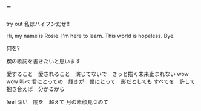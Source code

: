 # -
try out
私はハイフンだぜ!!

Hi, my name is Rosie. I'm here to learn. This world is hopeless. Bye.

何を?

楔の歌詞を書きたいと思います

愛すること　愛されること　演じてないで　きっと描く未来止まれない 
wow wow 叫べ
君にとっての　輝きが　僕にとって　影だとしても
すべてを　許して　抱き合えば　分かるから

feel 深い　闇を　超えて
月の素顔見つめて
